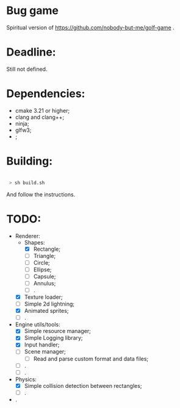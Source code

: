 
# Bug game

Spiritual version of https://github.com/nobody-but-me/golf-game .

# Deadline:

Still not defined.

# Dependencies:

 - cmake 3.21 or higher;
 - clang and clang++;
 - ninja;
 - glfw3;
 - ;

# Building:

```bash

 > sh build.sh

```

And follow the instructions.

# TODO:

 - Renderer:
    - Shapes:
         - [x] Rectangle;
         - [ ] Triangle;
         - [ ] Circle;
         - [ ] Ellipse;
         - [ ] Capsule;
         - [ ] Annulus;
         - [ ] .
    - [x] Texture loader;
    - [ ] Simple 2d lightning;
    - [x] Animated sprites;
    - [ ] .
 - Engine utils/tools:
    - [x] Simple resource manager;
    - [x] Simple Logging library;
    - [x] Input handler;
    - [ ] Scene manager;
         - [ ] Read and parse custom format and data files;
	 - [ ] .
    - [ ] .
 - Physics:
    - [x] Simple collision detection between rectangles;
    - [ ] .
 - .
